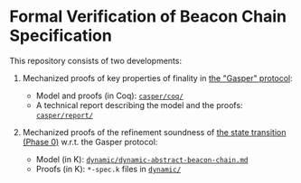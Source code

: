 # Formal Verification of Beacon Chain Specification

This repository consists of two developments:

1. Mechanized proofs of key properties of finality in [the "Gasper" protocol](https://arxiv.org/abs/2003.03052):
	- Model and proofs (in Coq): [`casper/coq/`](casper/coq)
	- A technical report describing the model and the proofs: [`casper/report/`](casper/report)

2. Mechanized proofs of the refinement soundness of [the state transition (Phase 0)](https://github.com/ethereum/eth2.0-specs/blob/dev/specs/phase0/beacon-chain.md) w.r.t. the Gasper protocol:
	- Model (in K): [`dynamic/dynamic-abstract-beacon-chain.md`](dynamic/dynamic-abstract-beacon-chain.md)
	- Proofs (in K): `*-spec.k` files in [`dynamic/`](dynamic)
